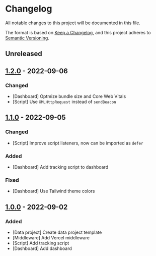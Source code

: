# Changelog
All notable changes to this project will be documented in this file.

The format is based on [Keep a Changelog](https://keepachangelog.com/en/1.0.0/),
and this project adheres to [Semantic Versioning](https://semver.org/spec/v2.0.0.html).

## Unreleased

## [1.2.0] - 2022-09-06
### Changed
- [Dashboard] Optmize bundle size and Core Web Vitals
- [Script] Use `XMLHttpRequest` instead of `sendBeacon`

## [1.1.0] - 2022-09-05
### Changed
- [Script] Improve script listeners, now can be imported as `defer`

### Added
- [Dashboard] Add tracking script to dashboard

### Fixed
- [Dashboard] Use Tailwind theme colors

## [1.0.0] - 2022-09-02
### Added
- [Data project] Create data project template
- [Middleware] Add Vercel middleware
- [Script] Add tracking script
- [Dashboard] Add dashboard

[Unreleased]: https://github.com/tinybirdco/web-analytics-starter-kit/compare/1.2.0...HEAD
[1.2.0]: https://github.com/tinybirdco/web-analytics-starter-kit/compare/1.1.0...1.2.0
[1.1.0]: https://github.com/tinybirdco/web-analytics-starter-kit/compare/1.1.0...1.0.0
[1.0.0]: https://github.com/tinybirdco/web-analytics-starter-kit/tree/1.0.0
